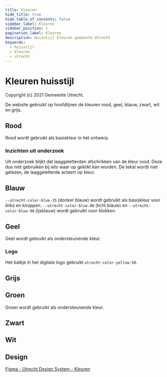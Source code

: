 ```yaml
---
title: Kleuren
hide_title: true
hide_table_of_contents: false
sidebar_label: Kleuren
sidebar_position: 1
pagination_label: Kleuren
description: Huisstijl kleuren gemeente Utrecht
keywords:
  - huisstijl
  - kleuren
  - utrecht
---
```

<!-- @license CC0-1.0 -->

<!-- markdownlint-disable MD033 -->

# Kleuren huisstijl

Copyright (c) 2021 Gemeente Utrecht.

De website gebruikt op hoofdlijnen de kleuren rood, geel, blauw, zwart, wit en grijs.

## Rood

Rood wordt gebruikt als basiskleur in het ontwerp.

<!-- | Voorbeeld                                                                                    | Design Token naam        | Hsl code            | Hex code  | Gebruik                                                                                                                                                                     |
| -------------------------------------------------------------------------------------------- | ------------------------ | ------------------- | --------- | --------------------------------------------------------------------------------------------------------------------------------------------------------------------------- |
| <div class="utrecht-color-demo" style="background-color: var(--utrecht-color-red-20)"></div> | `--utrecht-color-red-20` | `hsl(0, 100%, 20%)` | `#660000` | Donker rood. Gebruikt wit (`--utrecht-color-white`) als tekstkleur op rood.                                                                                                 |
| <div class="utrecht-color-demo" style="background-color: var(--utrecht-color-red-30)"></div> | `--utrecht-color-red-30` | `hsl(0, 100%, 30%)` | `#990000` | Hover rood. Gebruikt wit (`--utrecht-color-white`) als tekstkleur op rood. Wordt gebruikt voor de achtergrond van de social media buttons & om waarchuwingen aan te duiden. |
| <div class="utrecht-color-demo" style="background-color: var(--utrecht-color-red-40)"></div> | `--utrecht-color-red-40` | `hsl(0, 100%, 40%)` | `#CC0000` | Basis rood. Wordt gebruikt in de footer, in menu's, bij het zoeken. Toptaak buttons op projectsites. Gebruikt wit (`--utrecht-color-white`) als tekstkleur op rood.         |
| <div class="utrecht-color-demo" style="background-color: var(--utrecht-color-red-95)"></div> | `--utrecht-color-red-95` | `hsl(0, 100%, 95%)` | `#FFE5E5` | Licht rood. Voor gebruik voor rode achtergrond.                                                                                                                             | -->

### Inzichten uit onderzoek

Uit onderzoek blijkt dat laaggeletterden afschrikken van de kleur rood. Deze dus niet gebruiken bij iets waar op geklikt kan worden. De tekst wordt niet gelezen, de laaggeletterde acteert op kleur.

## Blauw

`--utrecht-color-blue-35` (donker blauw) wordt gebruikt als basiskleur voor links en knoppen. `--utrecht-color-blue-80` (licht blauw) en `--utrecht-color-blue-90` (ijsblauw) wordt gebruikt voor blokken.

<!-- | Voorbeeld                                                                                     | Design Token naam         | Hsl kleurencode      | Hex code  | Gebruik                                                                                |
| --------------------------------------------------------------------------------------------- | ------------------------- | -------------------- | --------- | -------------------------------------------------------------------------------------- |
| <div class="utrecht-color-demo" style="background-color: var(--utrecht-color-blue-20)"></div> | `--utrecht-color-blue-20` | `hsl(211, 60%, 20%)` | `#143252` | Basis donkerblauw.                                                                     |
| <div class="utrecht-color-demo" style="background-color: var(--utrecht-color-blue-35)"></div> | `--utrecht-color-blue-35` | `hsl(211, 60%, 35%)` | `#24578F` | Basis kleur voor link en knoppen Call-to-action. Dit is de actie kleur op de (web)app. |
| <div class="utrecht-color-demo" style="background-color: var(--utrecht-color-blue-40)"></div> | `--utrecht-color-blue-40` | `hsl(211, 60%, 40%)` | `#2964A3` | Blauw variant bij hover/focus.                                                         |
| <div class="utrecht-color-demo" style="background-color: var(--utrecht-color-blue-80)"></div> | `--utrecht-color-blue-80` | `hsl(211, 60%, 80%)` | `#ADCBEB` | Licht blauw voor achtergrond contactblok.                                              |
| <div class="utrecht-color-demo" style="background-color: var(--utrecht-color-blue-90)"></div> | `--utrecht-color-blue-90` | `hsl(211 60% 90%)`   | `#D6E5F5` | Ijsblauw variant voor achtergrond, spotlight en uitgelicht.                            | -->

## Geel

Geel wordt gebruikt als ondersteunende kleur.

### Logo

Het balkje in het digitale logo gebruikt `utrecht-color-yellow-50`.

<!-- | Voorbeeld                                                                                       | Design Token naam           | Hsl kleurencode      | Hex code  | Gebruik                                                                                                                 |
| ----------------------------------------------------------------------------------------------- | --------------------------- | -------------------- | --------- | ----------------------------------------------------------------------------------------------------------------------- |
| <div class="utrecht-color-demo" style="background-color: var(--utrecht-color-yellow-40)"></div> | `--utrecht-color-yellow-40` | `hsl(48, 100%, 40%)` | `#CCA300` | Donkere variant van basis geel.                                                                                         |
| <div class="utrecht-color-demo" style="background-color: var(--utrecht-color-yellow-50)"></div> | `--utrecht-color-yellow-50` | `hsl(48, 100%, 50%)` | `#FFCC00` | Basis Gemeente Utrecht kleur geel. Gebruikt zwart (`--utrecht-color-black`) als tekstkleur op geel.                     |
| <div class="utrecht-color-demo" style="background-color: var(--utrecht-color-yellow-60)"></div> | `--utrecht-color-yellow-60` | `hsl(48, 100%, 60%)` | `#FFD633` | Deze kleur geel wordt gebruikt als achtergrond bij het selecteren.                                                      |
| <div class="utrecht-color-demo" style="background-color: var(--utrecht-color-yellow-80)"></div> | `--utrecht-color-yellow-80` | `hsl(48, 100% ,80%)` | `#FFEB99` | Achtergrond geel voor Spotlight en uitgelicht blokken. Gebruikt zwart (`--utrecht-color-black`) als tekstkleur op geel. | -->

## Grijs

<!-- | Voorbeeld                                                                                     | Design Token naam         | Hsl code          | Hex code  | Gebruik                                                                                                                                                                                                                                               |
| --------------------------------------------------------------------------------------------- | ------------------------- | ----------------- | --------- | ----------------------------------------------------------------------------------------------------------------------------------------------------------------------------------------------------------------------------------------------------- |
| <div class="utrecht-color-demo" style="background-color: var(--utrecht-color-grey-10)"></div> | `--utrecht-color-grey-10` | `hsl(0, 0%, 10%)` | `#1A1A1A` | Wordt gebruikt in Surface component.                                                                                                                                                                                                                  |
| <div class="utrecht-color-demo" style="background-color: var(--utrecht-color-grey-15)"></div> | `--utrecht-color-grey-15` | `hsl(0, 0%, 15%)` | `#262626` | Wordt gebruikt in Top navigatie als hover over een menu item.                                                                                                                                                                                         |
| <div class="utrecht-color-demo" style="background-color: var(--utrecht-color-grey-30)"></div> | `--utrecht-color-grey-30` | `hsl(0, 0%, 30%)` | `#4D4D4D` | Wordt gebruikt voor borders in formuliercomponenten.                                                                                                                                                                                                  |
| <div class="utrecht-color-demo" style="background-color: var(--utrecht-color-grey-40)"></div> | `--utrecht-color-grey-40` | `hsl(0, 0%, 40%)` | `#666666` | Formulier invul element kleur.                                                                                                                                                                                                                        |
| <div class="utrecht-color-demo" style="background-color: var(--utrecht-color-grey-80)"></div> | `--utrecht-color-grey-80` | `hsl(0, 0%, 80%)` | `#CCCCCC` | Break out op landingpagina’s, kruimelpad, en diverse content elementen (spotlight, tabel, accordeon). Gebruikt zwart (`--utrecht-color-black`) als tekstkleur op dit grijs. Gebruik voor links het standaard donkerblauw (`--utrecht-color-blue-35`). |
| <div class="utrecht-color-demo" style="background-color: var(--utrecht-color-grey-90)"></div> | `--utrecht-color-grey-90` | `hsl(0, 0%, 90%)` | `#E6E6E6` | Diverse elementen in contentpagina (scheidingslijn, subnav border, accordeon). Gebruikt zwart (`--utrecht-color-black`) als tekstkleur op dit lichte grijs. Gebruik voor tekstlinks het standaard donkerblauw (`--utrecht-color-blue-35`).            |
| <div class="utrecht-color-demo" style="background-color: var(--utrecht-color-grey-95)"></div> | `--utrecht-color-grey-95` | `hsl(0, 0%, 95%)` | `#F2F2F2` | Basiskleur achtergrond kleur van de body.                                                                                                                                                                                                             | -->

## Groen

Groen wordt gebruikt als ondersteunende kleur.

<!-- | Voorbeeld                                                                                      | Design Token naam          | Hsl kleurencode     | Hex code  | Gebruik                         |
| ---------------------------------------------------------------------------------------------- | -------------------------- | ------------------- | --------- | ------------------------------- |
| <div class="utrecht-color-demo" style="background-color: var(--utrecht-color-green-40)"></div> | `--utrecht-color-green-40` | `hsl(90, 30%, 40%)` | `#668547` | Donkere variant van basis groen |
| <div class="utrecht-color-demo" style="background-color: var(--utrecht-color-green-50)"></div> | `--utrecht-color-green-50` | `hsl(90, 30%, 50%)` | `#80A659` | Basis Gemeente Utrecht groen    |
| <div class="utrecht-color-demo" style="background-color: var(--utrecht-color-green-80)"></div> | `--utrecht-color-green-80` | `hsl(90, 30%, 80%)` | `#CCDBBD` | Nog niet in gebruik.            |
| <div class="utrecht-color-demo" style="background-color: var(--utrecht-color-green-90)"></div> | `--utrecht-color-green-90` | `hsl(90, 30%, 90%)` | `#E6EDDE` | Achtergrond groen voor badges   | -->

## Zwart

<!-- | Voorbeeld                                                                                   | Design Token naam       | Hsl code         | Hex code  | Gebruik                                                                                                                                                                                                                                         |
| ------------------------------------------------------------------------------------------- | ----------------------- | ---------------- | --------- | ----------------------------------------------------------------------------------------------------------------------------------------------------------------------------------------------------------------------------------------------- |
| <div class="utrecht-color-demo" style="background-color: var(--utrecht-color-black)"></div> | `--utrecht-color-black` | `hsl(0, 0%, 0%)` | `#000000` | Gebruik zwart als tekstkleur op de lichtere kleuren: Blauw: `--utrecht-color-blue-80`, `--utrecht-color-blue-90`. Geel: `--utrecht-color-yellow-80`. Grijs: `--utrecht-color-grey-80`, `--utrecht-color-grey-90`. Wit: `--utrecht-color-white`. | -->

## Wit

<!-- | Voorbeeld                                                                                   | Design Token naam       | Hsl code           | Hex code  | Gebruik                                                                                                                                                                                                      |
| ------------------------------------------------------------------------------------------- | ----------------------- | ------------------ | --------- | ------------------------------------------------------------------------------------------------------------------------------------------------------------------------------------------------------------ |
| <div class="utrecht-color-demo" style="background-color: var(--utrecht-color-white)"></div> | `--utrecht-color-white` | `hsl(0, 0%, 100%)` | `#FFFFFF` | Gebruik wit als tekstkleur op de donkere kleuren. Blauw: `--utrecht-color-blue-35`. Rood: `-utrecht-color-red-20`, `-utrecht-color-red-30`. Grijs: `--utrecht-color-grey-40`. Zwart: `--utrecht-color-white` | -->

## Design

[Figma - Utrecht Design System - Kleuren](https://www.figma.com/file/msb3CfQBefPoruqNQ968Zh/Utrecht-Design-System?node-id=1%3A866)
